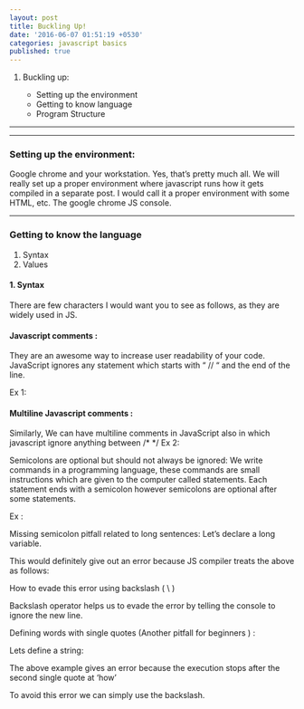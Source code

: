 ```yaml
---
layout: post
title: Buckling Up!
date: '2016-06-07 01:51:19 +0530'
categories: javascript basics
published: true
---
```


1. Buckling up:

    * Setting up the environment
    - Getting to know language
    - Program Structure


---

---

### **Setting up the environment:** 

Google chrome and your workstation. Yes, that’s pretty much all.
We will really set up a proper environment where javascript runs how it gets compiled in a separate post. I would call it a proper environment with some HTML, etc. The google chrome JS console.

---

### **Getting to know the language**

1. Syntax
2. Values


#### 1. Syntax

There are few characters I would want you to see as follows, as they are widely used in JS.

#### Javascript comments : 

They are an awesome way to increase user readability of your code.
JavaScript ignores any statement which starts with “ // “ and the end of the line.

Ex 1:

<code data-gist-id="9fd0f90a822dc3660cb93703043ca1c6" data-gist-hide-footer="true" data-gist-line="1-2"></code>


#### Multiline Javascript comments : 

Similarly, We can have multiline comments in JavaScript also in which javascript ignore anything between /*  */
Ex 2:

<code data-gist-id="9fd0f90a822dc3660cb93703043ca1c6" data-gist-hide-footer="true" data-gist-line="4-8"></code>

Semicolons are optional but should not always be ignored:
We write commands in a programming language, these commands are small instructions which are given to the computer called statements. Each statement ends with a semicolon however semicolons are optional after some statements.
 
Ex : 

<code data-gist-id="9fd0f90a822dc3660cb93703043ca1c6" data-gist-hide-footer="true" data-gist-line="10-13"></code>

  
Missing semicolon pitfall related to long sentences:
Let’s declare a long variable.
 
<code data-gist-id="9fd0f90a822dc3660cb93703043ca1c6" data-gist-hide-footer="true" data-gist-line="15-19"></code>
 
This would definitely give out an error because JS compiler treats the above as follows:
 
<code data-gist-id="9fd0f90a822dc3660cb93703043ca1c6" data-gist-hide-footer="true" data-gist-line="21-24" data-gist-highlight-line="21"></code>
 
How to evade this error using backslash ( \ )
 
Backslash operator helps us to evade the error by telling the console to ignore the new line.
 
Defining words with single quotes (Another pitfall for beginners ) :
 
Lets define a string:
<code data-gist-id="9fd0f90a822dc3660cb93703043ca1c6" data-gist-hide-footer="true" data-gist-line="26-27"></code>
 
The above example gives an error because the execution stops after the second single quote at ‘how’
 
To avoid this error we can simply use the backslash.
 
<code data-gist-id="9fd0f90a822dc3660cb93703043ca1c6" data-gist-line="26,29-30"></code>
